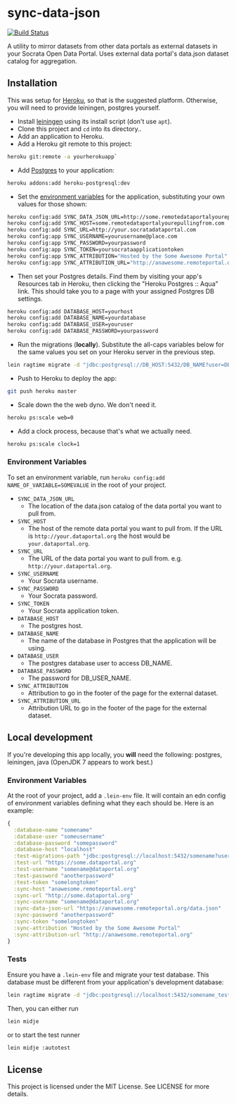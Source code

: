 # sync-data-json

[![Build Status](https://travis-ci.org/ChattanoogaPublicLibrary/sync-data-json.png)](https://travis-ci.org/ChattanoogaPublicLibrary/sync-data-json.png)

A utility to mirror datasets from other data portals as external datasets in your Socrata Open Data Portal. Uses external data portal's data.json dataset catalog for aggregation.

## Installation

This was setup for [Heroku](https://www.heroku.com), so that is the suggested platform. Otherwise, you will need to provide leiningen, postgres yourself.

* Install [leiningen](https://github.com/technomancy/leiningen) using its install script (don't use `apt`).
* Clone this project and `cd` into its directory..
* Add an application to Heroku.
* Add a Heroku git remote to this project:

```bash
heroku git:remote -a yourherokuapp`
```

* Add [Postgres](https://www.heroku.com/postgres) to your application:

```bash
heroku addons:add heroku-postgresql:dev
```

* Set the [environment variables](#environment-variables) for the application, substituting your own values for those shown:

```bash
heroku config:add SYNC_DATA_JSON_URL=http://some.remotedataportalyourepullingfrom.com/data.json
heroku config:add SYNC_HOST=some.remotedataportalyourepullingfrom.com
heroku config:add SYNC_URL=http://your.socratadataportal.com
heroku config:app SYNC_USERNAME=yourusername@place.com
heroku config:app SYNC_PASSWORD=yourpassword
heroku config:app SYNC_TOKEN=yoursocrataapplicationtoken
heroku config:app SYNC_ATTRIBUTION="Hosted by the Some Awesome Portal"
heroku config:app SYNC_ATTRIBUTION_URL="http://anawesome.remoteportal.org"
```

* Then set your Postgres details. Find them by visiting your app's Resources tab in Heroku, then clicking the "Heroku Postgres :: Aqua" link. This should take you to a page with your assigned Postgres DB settings.

```bash
heroku config:add DATABASE_HOST=yourhost
heroku config:add DATABASE_NAME=yourdatabase
heroku config:add DATABASE_USER=youruser
heroku config:add DATABASE_PASSWORD=yourpassword
```

* Run the migrations (**locally**). Substitute the all-caps variables below for the same values you set on your Heroku server in the previous step.

```bash
lein ragtime migrate -d "jdbc:postgresql://DB_HOST:5432/DB_NAME?user=DB_USER_NAME&password=DB_USER_PASSWORD&ssl=true&sslfactory=org.postgresql.ssl.NonValidatingFactory"
```

* Push to Heroku to deploy the app:

```bash
git push heroku master
```

* Scale down the the web dyno. We don't need it.

```bash
heroku ps:scale web=0
```

* Add a clock process, because that's what we actually need.

```bash
heroku ps:scale clock=1
```

### Environment Variables

To set an environment variable, run `heroku config:add NAME_OF_VARIABLE=SOMEVALUE` in the root of your project.

* `SYNC_DATA_JSON_URL`
  * The location of the data.json catalog of the data portal you want to pull from.
* `SYNC_HOST`
  * The host of the remote data portal you want to pull from. If the URL is `http://your.dataportal.org` the host would be `your.dataportal.org`.
* `SYNC_URL`
  *  The URL of the data portal you want to pull from. e.g. `http://your.dataportal.org`.
* `SYNC_USERNAME`
  * Your Socrata username.
* `SYNC_PASSWORD`
  * Your Socrata password.
* `SYNC_TOKEN`
  * Your Socrata application token.
* `DATABASE_HOST`
  * The postgres host.
* `DATABASE_NAME`
  * The name of the database in Postgres that the application will be using.
* `DATABASE_USER`
  * The postgres database user to access DB_NAME.
* `DATABASE_PASSWORD`
  * The password for DB_USER_NAME.
* `SYNC_ATTRIBUTION`
  * Attribution to go in the footer of the page for the external dataset.
* `SYNC_ATTRIBUTION_URL`
  * Attribution URL to go in the footer of the page for the external dataset.

## Local development

If you're developing this app locally, you **will** need the following: postgres, leiningen, java (OpenJDK 7 appears to work best.)


### Environment Variables

At the root of your project, add a `.lein-env` file. It will contain an edn config of environment variables defining what they each should be. Here is an example:

```clojure
{
  :database-name "somename"
  :database-user "someusername"
  :database-password "somepassword"
  :database-host "localhost"
  :test-migrations-path "jdbc:postgresql://localhost:5432/somename?user=someusername&password=somepassword"
  :test-url "https://some.dataportal.org"
  :test-username "somename@dataportal.org"
  :test-password "anotherpassword"
  :test-token "somelongtoken"
  :sync-host "anawesome.remoteportal.org"
  :sync-url "http://some.dataportal.org"
  :sync-username "somename@dataportal.org"
  :sync-data-json-url "https://anawesome.remoteportal.org/data.json"
  :sync-password "anotherpassword"
  :sync-token "somelongtoken"
  :sync-attribution "Hosted by the Some Awesome Portal"
  :sync-attribution-url "http://anawesome.remoteportal.org"
}
```

### Tests

Ensure you have a `.lein-env` file and migrate your test database. This database must be different from your application's development database:

```bash
lein ragtime migrate -d "jdbc:postgresql://localhost:5432/somename_test?user=someusername&password=somepassword"
```

Then, you can either run

```bash
lein midje
```

or to start the test runner

```bash
lein midje :autotest
```

## License

This project is licensed under the MIT License. See LICENSE for more details.
